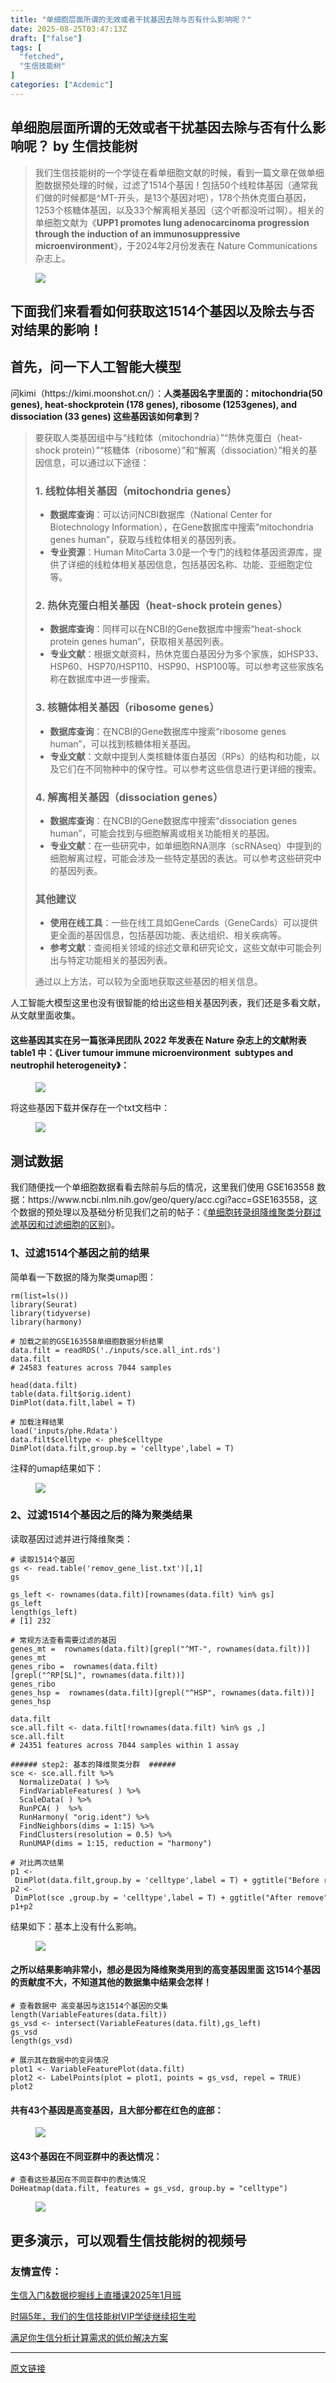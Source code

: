 ```yaml
---
title: "单细胞层面所谓的无效或者干扰基因去除与否有什么影响呢？"
date: 2025-08-25T03:47:13Z
draft: ["false"]
tags: [
  "fetched",
  "生信技能树"
]
categories: ["Acdemic"]
---
```

单细胞层面所谓的无效或者干扰基因去除与否有什么影响呢？ by 生信技能树
------
<div><section data-tool="mdnice编辑器" data-website="https://www.mdnice.com"><blockquote data-tool="mdnice编辑器"><p>我们生信技能树的一个学徒在看单细胞文献的时候，<span>看到一篇文章在做单细胞数据预处理的时候，过滤了1514个基因！包括50个线粒体基因（通常我们做的时候都是^MT-开头，是13个基因对吧），178个热休克蛋白基因，1253个核糖体基因，以及33个解离相关基因（这个听都没听过啊）。</span>相关的单细胞文献为《<strong>UPP1 promotes lung adenocarcinoma progression through the induction of an immunosuppressive microenvironment</strong>》，于2024年2月份发表在 Nature Communications杂志上。</p></blockquote><figure data-tool="mdnice编辑器"><img data-imgfileid="100054142" data-ratio="0.7718223583460949" data-src="https://mmbiz.qpic.cn/mmbiz_png/cZNhZQ6j4wxOaFEa0usfm2ribHPSxBicAhCicGajoKhGd5zsYrL0Qorv6LYA56LnL89tTOFia4H0QXTeqd29bJq5xg/640?wx_fmt=png&amp;from=appmsg" data-type="png" data-w="653" src="https://mmbiz.qpic.cn/mmbiz_png/cZNhZQ6j4wxOaFEa0usfm2ribHPSxBicAhCicGajoKhGd5zsYrL0Qorv6LYA56LnL89tTOFia4H0QXTeqd29bJq5xg/640?wx_fmt=png&amp;from=appmsg"></figure><h2 data-tool="mdnice编辑器"><span></span><span>下面我们来看看如何获取这1514个基因以及除去与否对结果的影响！</span><span></span></h2><h2 data-tool="mdnice编辑器"><span></span><span>首先，问一下人工智能大模型</span><span></span></h2><p data-tool="mdnice编辑器">问kimi（https://kimi.moonshot.cn/）：<strong>人类基因名字里面的：mitochondria(50 genes), heat-shockprotein (178 genes), ribosome (1253genes), and dissociation (33 genes) 这些基因该如何拿到？</strong></p><blockquote data-tool="mdnice编辑器"><span></span><p>要获取人类基因组中与“线粒体（mitochondria）”“热休克蛋白（heat-shock protein）”“核糖体（ribosome）”和“解离（dissociation）”相关的基因信息，可以通过以下途径：</p><h3><span></span><span></span><span>1. 线粒体相关基因（mitochondria genes）</span><span></span></h3><ul><li><section><strong>数据库查询</strong>：可以访问NCBI数据库（National Center for Biotechnology Information），在Gene数据库中搜索“mitochondria genes human”，获取与线粒体相关的基因列表。</section></li><li><section><strong>专业资源</strong>：Human MitoCarta 3.0是一个专门的线粒体基因资源库，提供了详细的线粒体相关基因信息，包括基因名称、功能、亚细胞定位等。</section></li></ul><h3><span></span><span></span><span>2. 热休克蛋白相关基因（heat-shock protein genes）</span><span></span></h3><ul><li><section><strong>数据库查询</strong>：同样可以在NCBI的Gene数据库中搜索“heat-shock protein genes human”，获取相关基因列表。</section></li><li><section><strong>专业文献</strong>：根据文献资料，热休克蛋白基因分为多个家族，如HSP33、HSP60、HSP70/HSP110、HSP90、HSP100等。可以参考这些家族名称在数据库中进一步搜索。</section></li></ul><h3><span></span><span></span><span>3. 核糖体相关基因（ribosome genes）</span><span></span></h3><ul><li><section><strong>数据库查询</strong>：在NCBI的Gene数据库中搜索“ribosome genes human”，可以找到核糖体相关基因。</section></li><li><section><strong>专业文献</strong>：文献中提到人类核糖体蛋白基因（RPs）的结构和功能，以及它们在不同物种中的保守性。可以参考这些信息进行更详细的搜索。</section></li></ul><h3><span></span><span></span><span>4. 解离相关基因（dissociation genes）</span><span></span></h3><ul><li><section><strong>数据库查询</strong>：在NCBI的Gene数据库中搜索“dissociation genes human”，可能会找到与细胞解离或相关功能相关的基因。</section></li><li><section><strong>专业文献</strong>：在一些研究中，如单细胞RNA测序（scRNAseq）中提到的细胞解离过程，可能会涉及一些特定基因的表达。可以参考这些研究中的基因列表。</section></li></ul><h3><span></span><span></span><span>其他建议</span><span></span></h3><ul><li><section><strong>使用在线工具</strong>：一些在线工具如GeneCards（GeneCards）可以提供更全面的基因信息，包括基因功能、表达组织、相关疾病等。</section></li><li><section><strong>参考文献</strong>：查阅相关领域的综述文章和研究论文，这些文献中可能会列出与特定功能相关的基因列表。</section></li></ul><p>通过以上方法，可以较为全面地获取这些基因的相关信息。</p></blockquote><p data-tool="mdnice编辑器">人工智能大模型这里也没有很智能的给出这些相关基因列表，我们还是多看文献，从文献里面收集。</p><h4 data-tool="mdnice编辑器"><span></span><span>这些基因其实在另一篇张泽民团队 2022 年发表在 Nature 杂志上的文献附表 table1 中：《Liver tumour immune microenvironment  subtypes and neutrophil heterogeneity》：</span><span></span></h4><figure data-tool="mdnice编辑器"><img data-imgfileid="100054140" data-ratio="0.36379928315412186" data-src="https://mmbiz.qpic.cn/mmbiz_png/cZNhZQ6j4wxOaFEa0usfm2ribHPSxBicAhiaqWVVTvu8rUSd2wgNqgzBcJ3Puvw4EfRfKok7T7Yrj3iajh7hhyZuWg/640?wx_fmt=png&amp;from=appmsg" data-type="png" data-w="558" src="https://mmbiz.qpic.cn/mmbiz_png/cZNhZQ6j4wxOaFEa0usfm2ribHPSxBicAhiaqWVVTvu8rUSd2wgNqgzBcJ3Puvw4EfRfKok7T7Yrj3iajh7hhyZuWg/640?wx_fmt=png&amp;from=appmsg"></figure><p data-tool="mdnice编辑器">将这些基因下载并保存在一个txt文档中：</p><figure data-tool="mdnice编辑器"><img data-imgfileid="100054144" data-ratio="1.0794117647058823" data-src="https://mmbiz.qpic.cn/mmbiz_png/cZNhZQ6j4wxOaFEa0usfm2ribHPSxBicAhxEwRltl6cvib9819sWKVOiajdf3vLATIEAUjgRzScbOrx79zg83EPtKA/640?wx_fmt=png&amp;from=appmsg" data-type="png" data-w="680" src="https://mmbiz.qpic.cn/mmbiz_png/cZNhZQ6j4wxOaFEa0usfm2ribHPSxBicAhxEwRltl6cvib9819sWKVOiajdf3vLATIEAUjgRzScbOrx79zg83EPtKA/640?wx_fmt=png&amp;from=appmsg"></figure><h2 data-tool="mdnice编辑器"><span></span><span>测试数据</span><span></span></h2><p data-tool="mdnice编辑器">我们随便找一个单细胞数据看看去除前与后的情况，这里我们使用 GSE163558 数据：<span>https://www.ncbi.nlm.nih.gov/geo/query/acc.cgi?acc=GSE163558</span>，这个数据的预处理以及基础分析见我们之前的帖子：《<a href="https://mp.weixin.qq.com/s?__biz=MzAxMDkxODM1Ng==&amp;mid=2247533053&amp;idx=1&amp;sn=bd155638b280e875dcae14622198b65b&amp;scene=21#wechat_redirect" data-linktype="2">单细胞转录组降维聚类分群过滤基因和过滤细胞的区别</a>》。</p><h3 data-tool="mdnice编辑器"><span></span><span></span><span>1、过滤1514个基因之前的结果</span><span></span></h3><p data-tool="mdnice编辑器">简单看一下数据的降为聚类umap图：</p><pre data-tool="mdnice编辑器"><span></span><code>rm(list=ls())<br>library(Seurat)<br>library(tidyverse)<br>library(harmony)<br><br><span># 加载之前的GSE163558单细胞数据分析结果</span><br>data.filt = readRDS(<span>'./inputs/sce.all_int.rds'</span>)  <br>data.filt<br><span># 24583 features across 7044 samples</span><br><br>head(data.filt)<br>table(data.filt<span>$orig</span>.ident)<br>DimPlot(data.filt,label = T)<br><br><span># 加载注释结果</span><br>load(<span>'inputs/phe.Rdata'</span>)<br>data.filt<span>$celltype</span> &lt;- phe<span>$celltype</span><br>DimPlot(data.filt,group.by = <span>'celltype'</span>,label = T)<br></code></pre><p data-tool="mdnice编辑器">注释的umap结果如下：</p><figure data-tool="mdnice编辑器"><img data-imgfileid="100054143" data-ratio="0.8415637860082305" data-src="https://mmbiz.qpic.cn/mmbiz_png/cZNhZQ6j4wxOaFEa0usfm2ribHPSxBicAhp0EOKia93nr9kRvVIXAicWIpGQ1dhumLibxNvyQEpPrYMgN0UXiarJeQ2w/640?wx_fmt=png&amp;from=appmsg" data-type="png" data-w="486" src="https://mmbiz.qpic.cn/mmbiz_png/cZNhZQ6j4wxOaFEa0usfm2ribHPSxBicAhp0EOKia93nr9kRvVIXAicWIpGQ1dhumLibxNvyQEpPrYMgN0UXiarJeQ2w/640?wx_fmt=png&amp;from=appmsg"></figure><h3 data-tool="mdnice编辑器"><span></span><span></span><span>2、过滤1514个基因之后的降为聚类结果</span><span></span></h3><p data-tool="mdnice编辑器">读取基因过滤并进行降维聚类：</p><pre data-tool="mdnice编辑器"><span></span><code><span># 读取1514个基因</span><br>gs &lt;- read.table(<span>'remov_gene_list.txt'</span>)[,1]<br>gs<br><br>gs_left &lt;- rownames(data.filt)[rownames(data.filt) %<span>in</span>% gs]<br>gs_left<br>length(gs_left)<br><span># [1] 232</span><br><br><span># 常规方法查看需要过滤的基因</span><br>genes_mt =  rownames(data.filt)[grepl(<span>"^MT-"</span>, rownames(data.filt))]<br>genes_mt<br>genes_ribo =  rownames(data.filt)[grepl(<span>"^RP[SL]"</span>, rownames(data.filt))]<br>genes_ribo<br>genes_hsp =  rownames(data.filt)[grepl(<span>"^HSP"</span>, rownames(data.filt))]<br>genes_hsp <br><br>data.filt<br>sce.all.filt &lt;- data.filt[!rownames(data.filt) %<span>in</span>% gs ,]<br>sce.all.filt<br><span># 24351 features across 7044 samples within 1 assay</span><br><br><span>###### step2: 基本的降维聚类分群  ###### </span><br>sce &lt;- sce.all.filt %&gt;% <br>  NormalizeData( ) %&gt;%  <br>  FindVariableFeatures( ) %&gt;%  <br>  ScaleData( ) %&gt;%  <br>  RunPCA( )  %&gt;% <br>  RunHarmony( <span>"orig.ident"</span>) %&gt;%<br>  FindNeighbors(dims = 1:15) %&gt;% <br>  FindClusters(resolution = 0.5) %&gt;% <br>  RunUMAP(dims = 1:15, reduction = <span>"harmony"</span>) <br>  <br><span># 对比两次结果</span><br>p1 &lt;- DimPlot(data.filt,group.by = <span>'celltype'</span>,label = T) + ggtitle(<span>"Before remove"</span>)<br>p2 &lt;- DimPlot(sce ,group.by = <span>'celltype'</span>,label = T) + ggtitle(<span>"After remove"</span>)<br>p1+p2<br></code></pre><p data-tool="mdnice编辑器">结果如下：基本上没有什么影响。</p><figure data-tool="mdnice编辑器"><img data-imgfileid="100054141" data-ratio="0.4306878306878307" data-src="https://mmbiz.qpic.cn/mmbiz_png/cZNhZQ6j4wxOaFEa0usfm2ribHPSxBicAhSSZGuRicKWiahNV11A4W40OyDHpolB2vt4xdWn73hZ6Y6le7cyTIrxXw/640?wx_fmt=png&amp;from=appmsg" data-type="png" data-w="945" src="https://mmbiz.qpic.cn/mmbiz_png/cZNhZQ6j4wxOaFEa0usfm2ribHPSxBicAhSSZGuRicKWiahNV11A4W40OyDHpolB2vt4xdWn73hZ6Y6le7cyTIrxXw/640?wx_fmt=png&amp;from=appmsg"></figure><h4 data-tool="mdnice编辑器"><span></span><span>之所以结果影响非常小，想必是因为降维聚类用到的高变基因里面 这1514个基因的贡献度不大，不知道其他的数据集中结果会怎样！</span><span></span></h4><pre data-tool="mdnice编辑器"><span></span><code><span># 查看数据中 高变基因与这1514个基因的交集</span><br>length(VariableFeatures(data.filt))<br>gs_vsd &lt;- intersect(VariableFeatures(data.filt),gs_left)<br>gs_vsd<br>length(gs_vsd)<br><br><span># 展示其在数据中的变异情况</span><br>plot1 &lt;- VariableFeaturePlot(data.filt)<br>plot2 &lt;- LabelPoints(plot = plot1, points = gs_vsd, repel = TRUE)<br>plot2<br></code></pre><h4 data-tool="mdnice编辑器"><span></span><span>共有43个基因是高变基因，且大部分都在红色的底部：</span><span></span></h4><figure data-tool="mdnice编辑器"><img data-imgfileid="100054148" data-ratio="0.7595870206489675" data-src="https://mmbiz.qpic.cn/mmbiz_png/cZNhZQ6j4wxOaFEa0usfm2ribHPSxBicAhl1gicocriax1s06d30anYibRCEo80ePZHuUj8eDicOvmwuypSMe8apmWXg/640?wx_fmt=png&amp;from=appmsg" data-type="png" data-w="678" src="https://mmbiz.qpic.cn/mmbiz_png/cZNhZQ6j4wxOaFEa0usfm2ribHPSxBicAhl1gicocriax1s06d30anYibRCEo80ePZHuUj8eDicOvmwuypSMe8apmWXg/640?wx_fmt=png&amp;from=appmsg"></figure><h4 data-tool="mdnice编辑器"><span></span><span>这43个基因在不同亚群中的表达情况：</span><span></span></h4><pre data-tool="mdnice编辑器"><span></span><code><span># 查看这些基因在不同亚群中的表达情况</span><br>DoHeatmap(data.filt, features = gs_vsd, group.by = <span>"celltype"</span>)<br></code></pre><figure data-tool="mdnice编辑器"><img data-imgfileid="100054149" data-ratio="0.7954545454545454" data-src="https://mmbiz.qpic.cn/mmbiz_png/cZNhZQ6j4wxOaFEa0usfm2ribHPSxBicAhONZT2rJicqhBbqocicnyXibS3FO3WnibiaFBGxREoGFdS3iayReLibSqiaWZqQ/640?wx_fmt=png&amp;from=appmsg" data-type="png" data-w="880" src="https://mmbiz.qpic.cn/mmbiz_png/cZNhZQ6j4wxOaFEa0usfm2ribHPSxBicAhONZT2rJicqhBbqocicnyXibS3FO3WnibiaFBGxREoGFdS3iayReLibSqiaWZqQ/640?wx_fmt=png&amp;from=appmsg"></figure><h2 data-tool="mdnice编辑器"><span></span><span>更多演示，可以观看生信技能树的视频号</span><span></span></h2><section><mp-common-videosnap data-pluginname="mpvideosnap" data-url="https://findermp.video.qq.com/251/20304/stodownload?encfilekey=rjD5jyTuFrIpZ2ibE8T7Ym3K77SEULgkiaxiatwEQM7eia4fsUkiafoRzff0RU7wCT0NlXMCsyJdP02micAtVOmW9pcDLdRqJ6sGJlZnrJia7gnnAu0fshfyrKVRg&amp;token=2lt8WBSnjTmkXlB1N3Xe8fHP9ZFtRmW9avmA3QrWrAOickl2GibAf0ylDBb50Tays3XiaFMnqAYmGiaMVYicjm1S8XbNI2UeiaspY68DMPk0CfjwNPKdoFYZ0tkuCFzRIZic7qSu2hAL5ewsyXklL2asLibrSOU3BAWQfuDnAcKEpnS2n9g&amp;idx=1&amp;dotrans=0&amp;hy=SZ&amp;m=&amp;scene=2&amp;uzid=2" data-headimgurl="http://wx.qlogo.cn/finderhead/PiajxSqBRaEI7scvWIPdECSfnUpSjTib9Y7RI14r1VVzxaA57PjcCERw/0" data-username="v2_060000231003b20faec8c7e1881bcad2ca06ec35b07788412aec898c89eb1e34f9a354475e8c@finder" data-nickname="生信技能树" data-desc="是否以及如何去除单细胞层面的所谓的无效或者干扰基因呢？" data-nonceid="13026882030160260582" data-type="video" data-mediatype="undefined" data-authiconurl="https://dldir1v6.qq.com/weixin/checkresupdate/auth_icon_level1_ba9f2ea346de48a3ae0428273fc48117.png" data-from="new" data-width="1920" data-height="1080" data-id="export/UzFfAgtgekIEAQAAAAAARlQUV-V_7QAAAAstQy6ubaLX4KHWvLEZgBPE_5N8AUEJEo2LzNPgMIukF4GSNa4ul5T8XAtu7TAM" data-isdisabled="0" data-errortips=""></mp-common-videosnap></section><h3 data-tool="mdnice编辑器"><span></span><span></span><span>友情宣传：</span><span></span></h3><p data-tool="mdnice编辑器"><a href="https://mp.weixin.qq.com/s?__biz=MzI1Njk4ODE0MQ==&amp;mid=2247527230&amp;idx=1&amp;sn=7156afcd5ab734c7d391b9048695747a&amp;scene=21#wechat_redirect" data-linktype="2">生信入门&amp;数据挖掘线上直播课2025年1月班</a></p><p data-tool="mdnice编辑器"><a href="http://mp.weixin.qq.com/s?__biz=MzAxMDkxODM1Ng==&amp;mid=2247524148&amp;idx=1&amp;sn=7806da6feb41a36493c519c1cfc1d3ac&amp;chksm=9b4bdf8fac3c569960369602f1ef26639cb366b250f233b2297d1f059471c0458335bfc0b829&amp;scene=21#wechat_redirect" data-linktype="2">时隔5年，我们的生信技能树VIP学徒继续招生啦</a></p><p data-tool="mdnice编辑器"><a href="https://mp.weixin.qq.com/s?__biz=MzAxMDkxODM1Ng==&amp;mid=2247535760&amp;idx=2&amp;sn=1e02a2e982a046ecf6389231e6768d5b&amp;scene=21#wechat_redirect" data-linktype="2">满足你生信分析计算需求的低价解决方案</a></p></section><p><mp-style-type data-value="3"></mp-style-type></p></div>  
<hr>
<a href="https://mp.weixin.qq.com/s/bTpDrOhJGpTxSl9nHPK6lw",target="_blank" rel="noopener noreferrer">原文链接</a>
